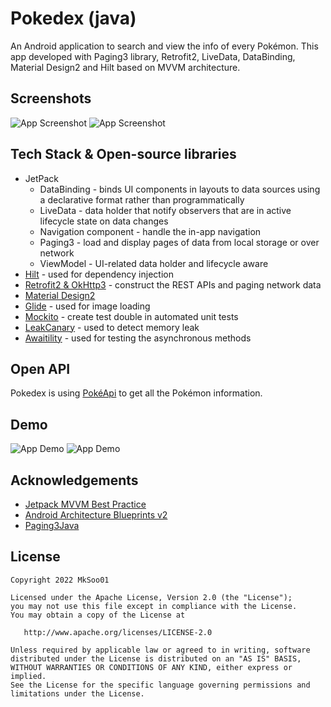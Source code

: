 
# Pokedex (java)

An Android application to search and view the info of every Pokémon. This app developed with Paging3 library, Retrofit2, LiveData, DataBinding, Material Design2 and Hilt based on MVVM architecture.


## Screenshots

![App Screenshot](https://github.com/MkSoo01/Pokedex/screenshots/screenshot.PNG) ![App Screenshot](https://github.com/MkSoo01/Pokedex/screenshots/screenshot2.PNG)


## Tech Stack & Open-source libraries
- JetPack
    - DataBinding - binds UI components in layouts to data sources using a declarative format rather than programmatically
    - LiveData - data holder that notify observers that are in active lifecycle state on data changes
    - Navigation component - handle the in-app navigation
    - Paging3 - load and display pages of data from local storage or over network
    - ViewModel - UI-related data holder and lifecycle aware
- [Hilt](https://developer.android.com/training/dependency-injection/hilt-android) - used for dependency injection
- [Retrofit2 & OkHttp3](https://github.com/square/retrofit) - construct the REST APIs and paging network data
- [Material Design2](https://github.com/material-components/material-components-android)
- [Glide](https://github.com/bumptech/glide) - used for image loading
- [Mockito](https://github.com/mockito/mockito) - create test double in automated unit tests
- [LeakCanary](https://square.github.io/leakcanary/getting_started/) - used to detect memory leak
- [Awaitility](https://github.com/awaitility/awaitility) - used for testing the asynchronous methods


## Open API

Pokedex is using [PokéApi](https://pokeapi.co/docs/v2#pokemon-section) to get all the Pokémon information.


## Demo

![App Demo](https://github.com/MkSoo01/Pokedex/demo/demo1.gif) ![App Demo](https://github.com/MkSoo01/Pokedex/demo/demo2.gif)


## Acknowledgements

 - [Jetpack MVVM Best Practice](https://github.com/KunMinX/Jetpack-MVVM-Best-Practice)
 - [Android Architecture Blueprints v2](https://github.com/android/architecture-samples/tree/todo-mvvm-databinding)
 - [Paging3Java](https://github.com/ahsan-malik/Paging3Java)

## License

```
Copyright 2022 MkSoo01

Licensed under the Apache License, Version 2.0 (the "License");
you may not use this file except in compliance with the License.
You may obtain a copy of the License at

   http://www.apache.org/licenses/LICENSE-2.0

Unless required by applicable law or agreed to in writing, software
distributed under the License is distributed on an "AS IS" BASIS,
WITHOUT WARRANTIES OR CONDITIONS OF ANY KIND, either express or implied.
See the License for the specific language governing permissions and
limitations under the License.